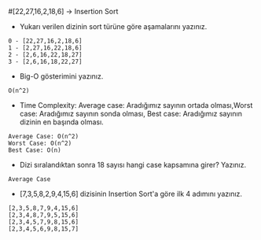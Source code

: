 #[22,27,16,2,18,6] -> Insertion Sort

- Yukarı verilen dizinin sort türüne göre aşamalarını yazınız.

```
0 - [22,27,16,2,18,6]
1 - [2,27,16,22,18,6]
2 - [2,6,16,22,18,27]
3 - [2,6,16,18,22,27]
```

- Big-O gösterimini yazınız.

```
O(n^2)
```

- Time Complexity: Average case: Aradığımız sayının ortada olması,Worst case: Aradığımız sayının sonda olması, Best case: Aradığımız sayının dizinin en başında olması.

```
Average Case: O(n^2)
Worst Case: O(n^2)
Best Case: O(n)
```

- Dizi sıralandıktan sonra 18 sayısı hangi case kapsamına girer? Yazınız.

```
Average Case
```

- [7,3,5,8,2,9,4,15,6] dizisinin Insertion Sort'a göre ilk 4 adımını yazınız.

```
[2,3,5,8,7,9,4,15,6]
[2,3,4,8,7,9,5,15,6]
[2,3,4,5,7,9,8,15,6]
[2,3,4,5,6,9,8,15,7]
```